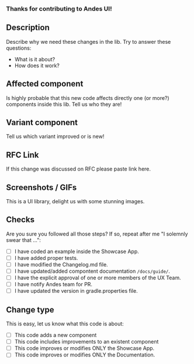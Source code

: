### Thanks for contributing to Andes UI!
## Description
Describe why we need these changes in the lib.
Try to answer these questions:
- What is it about?
- How does it work?
## Affected component
Is highly probable that this new code affects directly one (or more?) components inside this lib. Tell us who they are!
## Variant component
Tell us which variant improved or is new!
## RFC Link
If this change was discussed on RFC please paste link here.
## Screenshots / GIFs
This is a UI library, delight us with some stunning images.
## Checks
Are you sure you followed all those steps? If so, repeat after me "I solemnly swear that ...":
   - [ ] I have coded an example inside the Showcase App.
   - [ ] I have added proper tests.
   - [ ] I have modified the Changelog.md file.
   - [ ] I have updated/added compontent documentation `/docs/guide/`.
   - [ ] I have the explicit approval of one or more members of the UX Team.
   - [ ] I have notify Andes team for PR.
   - [ ] I have updated the version in gradle.properties file.
## Change type
This is easy, let us know what this code is about:
   - [ ] This code adds a new component
   - [ ] This code includes improvements to an existent component
   - [ ] This code improves or modifies ONLY the Showcase App.
   - [ ] This code improves or modifies ONLY the Documentation.